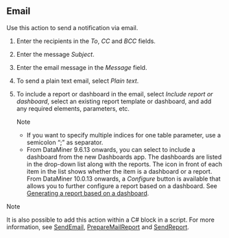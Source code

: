 ## Email

Use this action to send a notification via email.

1. Enter the recipients in the *To*, *CC* and *BCC* fields.

2. Enter the message *Subject*.

3. Enter the email message in the *Message* field.

4. To send a plain text email, select *Plain text*.

5. To include a report or dashboard in the email, select *Include report or dashboard*, select an existing report template or dashboard, and add any required elements, parameters, etc.

    > [!NOTE]
    > -  If you want to specify multiple indices for one table parameter, use a semicolon “;” as separator.
    > -  From DataMiner 9.6.13 onwards, you can select to include a dashboard from the new Dashboards app. The dashboards are listed in the drop-down list along with the reports. The icon in front of each item in the list shows whether the item is a dashboard or a report. From DataMiner 10.0.13 onwards, a *Configure* button is available that allows you to further configure a report based on a dashboard. See [Generating a report based on a dashboard](../newR_D/Generating_a_report_based_on_a_dashboard.md).

> [!NOTE]
> It is also possible to add this action within a C# block in a script. For more information, see [SendEmail](../../part_7/CsharpReference/Engine_methods.md#sendemail), [PrepareMailReport](../../part_7/CsharpReference/Engine_methods.md#preparemailreport) and [SendReport](../../part_7/CsharpReference/Engine_methods.md#sendreport).
>
